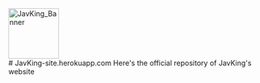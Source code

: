 <a href="https://discordapp.com/api/oauth2/authorize?client_id=694655522237972510&permissions=8&scope=bot">
    <img alt="JavKing_Banner" src="https://github.com/aznballer420/JavKing.github.io/blob/master/images/JavKing_banner.jpg" height="100px">
</a><br>
# JavKing-site.herokuapp.com
Here's the official repository of JavKing's website
